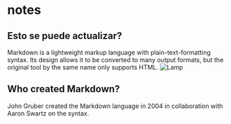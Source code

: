 # notes

## Esto se puede actualizar?

<!-- notecardId: 1691015481652 -->


Markdown is a lightweight markup language with plain-text-formatting syntax.
Its design allows it to be converted to many output formats,
but the original tool by the same name only supports HTML.
<img src="https://media.giphy.com/media/WzR8zb0PN6bUmfz4DW/giphy.gif" alt="Lamp">

## Who created Markdown?

<!-- notecardId: 1691015481727 -->


John Gruber created the Markdown language in 2004 in collaboration with
Aaron Swartz on the syntax.